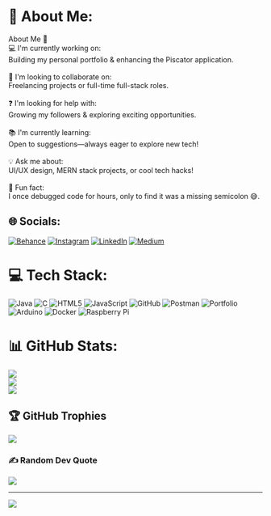 # 💫 About Me:
About Me 👋<br>💻 I'm currently working on:<br>Building my personal portfolio & enhancing the Piscator application.<br><br>🤝 I'm looking to collaborate on:<br>Freelancing projects or full-time full-stack roles.<br><br>❓ I'm looking for help with:<br>Growing my followers & exploring exciting opportunities.<br><br>📚 I'm currently learning:<br>Open to suggestions—always eager to explore new tech!<br><br>💡 Ask me about:<br>UI/UX design, MERN stack projects, or cool tech hacks!<br><br>🎉 Fun fact:<br>I once debugged code for hours, only to find it was a missing semicolon 😅.


## 🌐 Socials:
[![Behance](https://img.shields.io/badge/Behance-1769ff?logo=behance&logoColor=white)](https://www.behance.net/karthickrajab03) [![Instagram](https://img.shields.io/badge/Instagram-%23E4405F.svg?logo=Instagram&logoColor=white)](https://www.instagram.com/kar_thick_._/) [![LinkedIn](https://img.shields.io/badge/LinkedIn-%230077B5.svg?logo=linkedin&logoColor=white)](https://linkedin.com/in/karthickraja0603/) [![Medium](https://img.shields.io/badge/Medium-12100E?logo=medium&logoColor=white)](https://medium.com/@karthickrajab03) 

# 💻 Tech Stack:
![Java](https://img.shields.io/badge/java-%23ED8B00.svg?style=for-the-badge&logo=openjdk&logoColor=white) ![C](https://img.shields.io/badge/c-%2300599C.svg?style=for-the-badge&logo=c&logoColor=white) ![HTML5](https://img.shields.io/badge/html5-%23E34F26.svg?style=for-the-badge&logo=html5&logoColor=white) ![JavaScript](https://img.shields.io/badge/javascript-%23323330.svg?style=for-the-badge&logo=javascript&logoColor=%23F7DF1E) ![GitHub](https://img.shields.io/badge/github-%23121011.svg?style=for-the-badge&logo=github&logoColor=white) ![Postman](https://img.shields.io/badge/Postman-FF6C37?style=for-the-badge&logo=postman&logoColor=white) ![Portfolio](https://img.shields.io/badge/Portfolio-%23000000.svg?style=for-the-badge&logo=firefox&logoColor=#FF7139) ![Arduino](https://img.shields.io/badge/-Arduino-00979D?style=for-the-badge&logo=Arduino&logoColor=white) ![Docker](https://img.shields.io/badge/docker-%230db7ed.svg?style=for-the-badge&logo=docker&logoColor=white) ![Raspberry Pi](https://img.shields.io/badge/-Raspberry_Pi-C51A4A?style=for-the-badge&logo=Raspberry-Pi)
# 📊 GitHub Stats:
![](https://github-readme-stats.vercel.app/api?username=karthickraja06&theme=dark&hide_border=true&include_all_commits=true&count_private=true)<br/>
![](https://github-readme-streak-stats.herokuapp.com/?user=karthickraja06&theme=dark&hide_border=true)<br/>
![](https://github-readme-stats.vercel.app/api/top-langs/?username=karthickraja06&theme=dark&hide_border=true&include_all_commits=true&count_private=true&layout=compact)

## 🏆 GitHub Trophies
![](https://github-profile-trophy.vercel.app/?username=karthickraja06&theme=radical&no-frame=true&no-bg=true&margin-w=4)

### ✍️ Random Dev Quote
![](https://quotes-github-readme.vercel.app/api?type=horizontal&theme=radical)

---
[![](https://visitcount.itsvg.in/api?id=karthickraja06&icon=0&color=0)](https://visitcount.itsvg.in)

<!-- Proudly created with GPRM ( https://gprm.itsvg.in ) -->

